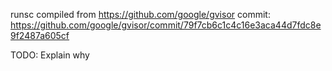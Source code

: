 runsc compiled from https://github.com/google/gvisor commit: https://github.com/google/gvisor/commit/79f7cb6c1c4c16e3aca44d7fdc8e9f2487a605cf

TODO: Explain why
